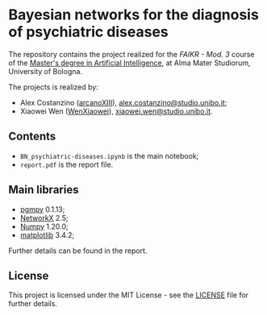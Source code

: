 # Bayesian networks for the diagnosis of psychiatric diseases
The repository contains the project realized for the *FAIKR - Mod. 3* course of the [Master's degree in Artificial Intelligence](https://corsi.unibo.it/2cycle/artificial-intelligence), at Alma Mater Studiorum, University of Bologna.

The projects is realized by:
* Alex Costanzino ([arcanoXIII](https://github.com/arcanoXIII)), alex.costanzino@studio.unibo.it;
* Xiaowei Wen ([WenXiaowei](https://github.com/WenXiaowei)), xiaowei.wen@studio.unibo.it.

## Contents
* `BN_psychiatric-diseases.ipynb` is the main notebook;
* `report.pdf` is the report file.

## Main libraries
* [pgmpy](https://pgmpy.org/) 0.1.13;
* [NetworkX](https://networkx.org/) 2.5;
* [Numpy](https://numpy.org/) 1.20.0;
* [matplotlib](https://matplotlib.org/) 3.4.2;

Further details can be found in the report.

## License

This project is licensed under the MIT License - see the [LICENSE](LICENSE) file for further details.
